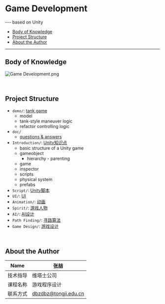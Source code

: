 # Game Development

--- based on Unity

* [Body of Knowledge](#body-of-knowledge)
* [Project Structure](#project-structure)
* [About the Author](#about-the-author)

------

## Body of Knowledge

![Game Development.png](https://upload-images.jianshu.io/upload_images/12014150-ff3553f9d60a7aa6.png?imageMogr2/auto-orient/strip%7CimageView2/2/w/1240)

<br/>

## Project Structure

- `demo/`: [tank game](https://github.com/doubleZ0108/Game-Development-based-on-Unity/tree/master/demo/TankGame)
  - model
  - tank-style maneuver logic
  - refactor controlling logic
- `doc/`
  - [questions & answers](https://github.com/doubleZ0108/Game-Development-based-on-Unity/blob/master/doc/QA.md)
- `Introduction/`: [Unity知识点](https://github.com/doubleZ0108/Game-Development-based-on-Unity/blob/master/Introduction/README.md)
  - basic structure of a Unity game
  - gameobject
    - hierarchy - parenting
  - game
  - inspector
  - scripts
  - physical system
  - prefabs
- `Script/`: [Unity脚本](https://github.com/doubleZ0108/Game-Development-based-on-Unity/blob/master/Script/README.md)
- `UI/`: [UI](https://github.com/doubleZ0108/Game-Development-based-on-Unity/blob/master/UI/README.md)
- `Animation/`: [动画](https://github.com/doubleZ0108/Game-Development-based-on-Unity/tree/master/Animation)
- `Spirit/`: [游戏人物](https://github.com/doubleZ0108/Game-Development-based-on-Unity/tree/master/Spirit)
- `AI/`: [AI设计](https://github.com/doubleZ0108/Game-Development-based-on-Unity/blob/master/AI/README.md)
- `Path Finding/`: [寻路算法](https://github.com/doubleZ0108/Game-Development-based-on-Unity/blob/master/Path%20Finding/README.md)
- `Game Design/`: [游戏设计](https://github.com/doubleZ0108/Game-Development-based-on-Unity/blob/master/Game%20Design/README.md)

<br/>

## About the Author

| Name     | 张喆                                                |
| -------- | --------------------------------------------------- |
| 技术指导 | 维塔士公司                                          |
| 课程名称 | 游戏程序设计                                        |
| 联系方式 | [dbzdbz@tongji.edu.cn](mailto:dbzdbz@tongji.edu.cn) |
